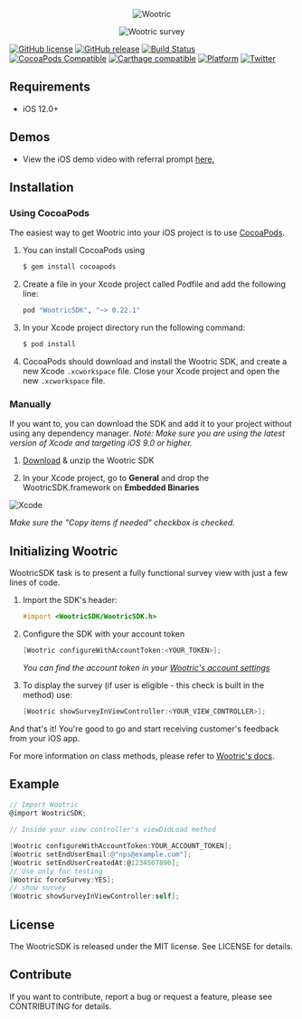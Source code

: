 <p align="center" >
  <img src="https://user-images.githubusercontent.com/1431421/114659755-ff80c500-9ca8-11eb-9960-8f55a18d03cb.png" alt="Wootric" title="Wootric">
</p>

<p align="center" >
  <img src="https://user-images.githubusercontent.com/1431421/114664156-28f11f00-9cb0-11eb-8a8a-d9fb92d25b12.gif" alt="Wootric survey" title="Wootric">
</p>


[![GitHub license](https://img.shields.io/badge/license-MIT-lightgrey.svg)](https://raw.githubusercontent.com/Wootric/WootricSDK-iOS/master/LICENSE.md) [![GitHub release](https://img.shields.io/github/release/Wootric/WootricSDK-iOS.svg)](https://github.com/Wootric/WootricSDK-iOS/releases) [![Build Status](https://img.shields.io/circleci/project/Wootric/WootricSDK-iOS.svg)](https://img.shields.io/circleci/project/Wootric/WootricSDK-iOS.svg) [![CocoaPods Compatible](https://img.shields.io/cocoapods/v/WootricSDK.svg)](https://img.shields.io/cocoapods/v/WootricSDK.svg) [![Carthage compatible](https://img.shields.io/badge/Carthage-compatible-4BC51D.svg?style=flat)](https://github.com/Carthage/Carthage) [![Platform](https://img.shields.io/cocoapods/p/WootricSDK.svg?style=flat)](http://cocoadocs.org/docsets/WootricSDK) [![Twitter](https://img.shields.io/badge/twitter-@Wootric-blue.svg?style=flat)](http://twitter.com/Wootric)


## Requirements
- iOS 12.0+

## Demos
- View the iOS demo video with referral prompt [here.](https://share.getcloudapp.com/rRuGkdBA)

## Installation

### Using CocoaPods
The easiest way to get Wootric into your iOS project is to use [CocoaPods](http://cocoapods.org).

1. You can install CocoaPods using 
	```bash
	$ gem install cocoapods
	```

2. Create a file in your Xcode project called Podfile and add the following line:
	```ruby
	pod "WootricSDK", "~> 0.22.1"
	```

3. In your Xcode project directory run the following command:
	```bash
	$ pod install
	``` 

4. CocoaPods should download and install the Wootric SDK, and create a new Xcode `.xcworkspace` file. Close your Xcode project and open the new `.xcworkspace` file.


### Manually
If you want to, you can download the SDK and add it to your project without using any dependency manager.
*Note: Make sure you are using the latest version of Xcode and targeting iOS 9.0 or higher.*

1. [Download](https://github.com/Wootric/WootricSDK-iOS/releases) & unzip the Wootric SDK

2. In your Xcode project, go to **General** and drop the WootricSDK.framework on **Embedded Binaries**

![Xcode](https://cloud.githubusercontent.com/assets/1431421/16505349/238edd62-3ee2-11e6-8f91-9d3c978a10cf.png)

*Make sure the "Copy items if needed" checkbox is checked.*


## Initializing Wootric
WootricSDK task is to present a fully functional survey view with just a few lines of code.

1. Import the SDK's header:
	```objective-c
	#import <WootricSDK/WootricSDK.h>
	```

2. Configure the SDK with your account token
	```objective-c
	[Wootric configureWithAccountToken:<YOUR_TOKEN>];
	``` 
	*You can find the account token in your [Wootric's account settings](https://app.wootric.com/account_settings/edit?#!/account)*

3. To display the survey (if user is eligible - this check is built in the method) use:
	```objective-c
	[Wootric showSurveyInViewController:<YOUR_VIEW_CONTROLLER>];
	```

And that's it! You're good to go and start receiving customer's feedback from your iOS app.

For more information on class methods, please refer to [Wootric's docs](http://cocoadocs.org/docsets/WootricSDK/0.5.6/Classes/Wootric.html).

## Example

```objective-c
// Import Wootric
@import WootricSDK;

// Inside your view controller's viewDidLoad method

[Wootric configureWithAccountToken:YOUR_ACCOUNT_TOKEN];
[Wootric setEndUserEmail:@"nps@example.com"];
[Wootric setEndUserCreatedAt:@1234567890];
// Use only for testing
[Wootric forceSurvey:YES];
// show survey
[Wootric showSurveyInViewController:self];

```

## License

The WootricSDK is released under the MIT license. See LICENSE for details.

## Contribute

If you want to contribute, report a bug or request a feature, please see CONTRIBUTING for details.

